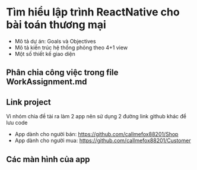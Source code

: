  # Tìm hiểu lập trình ReactNative cho bài toán thương mại

 - Mô tả dự án: Goals và Objectives
 - Mô tả kiến trúc hệ thống phỏng theo 4+1 view
 - Một số thiết kế giao diện
 
 ## Phân chia công việc trong file WorkAssignment.md
 
 ## Link project
 Vì nhóm chia đề tài ra làm 2 app nên sử dụng 2 đường link github khác để lưu code
 - App dành cho người bán: https://github.com/callmefox88201/Shop
 - App dành cho người mua: https://github.com/callmefox88201/Customer
 ## Các màn hình của app
 